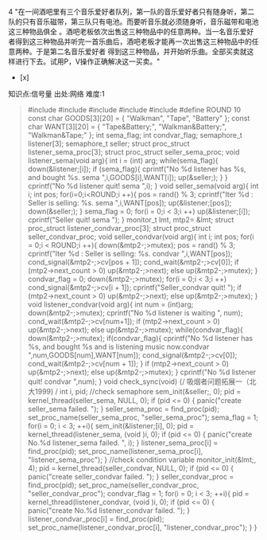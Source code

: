 4
"在一间酒吧里有三个音乐爱好者队列，第一队的音乐爱好者只有随身听，第二队的只有音乐磁带，第三队只有电池。而要听音乐就必须随身听，音乐磁带和电池这三种物品俱全
。酒吧老板依次出售这三种物品中的任意两种。当一名音乐爱好者得到这三种物品并听完一首乐曲后，酒吧老板才能再一次出售这三种物品中的任意两种。于是第二名音乐爱好者
得到这三种物品，并开始听乐曲。全部买卖就这样进行下去。试用P，V操作正确解决这一买卖。"
- [x]

知识点:信号量
出处:网络
难度:1
> #include  #include  #include  #include  #include  #define ROUND 10 const char
> GOODS[3][20] = { "Walkman", "Tape", "Battery" }; const char WANT[3][20] = {
> "Tape&amp;Battery;", "Walkman&amp;Battery;", "Walkman&amp;Tape;" }; int
> sema_flag; int condvar_flag; semaphore_t listener[3]; semaphore_t seller;
> struct proc_struct listener_sema_proc[3]; struct proc_struct
> seller_sema_proc; void listener_sema(void arg){ int i = (int) arg;
> while(sema_flag){ down(&amp;listener;[i]); if (sema_flag){ cprintf("No %d
> listener has %s, and bought %s. sema
> ",i,GOODS[i],WANT[i]);
> up(&amp;seller;); } } cprintf("No %d listener quit! sema
> ",i); } void
> seller_sema(void arg){ int i; int pos; for(i=0;i<ROUND;i ++){ pos = rand() %
> 3; cprintf("Iter %d : Seller is selling: %s. sema
> ",i,WANT[pos]);
> up(&amp;listener;[pos]); down(&amp;seller;); } sema_flag = 0; for(i = 0;i <
> 3;i ++) up(&amp;listener;[i]); cprintf("Seller quit! sema
> "); } monitor_t
> lmt, mtp2= &amp;lmt; struct proc_struct listener_condvar_proc[3]; struct
> proc_struct seller_condvar_proc; void seller_condvar(void arg){ int i; int
> pos; for(i = 0;i < ROUND;i ++){ down(&amp;mtp2-;>mutex); pos = rand() % 3;
> cprintf("Iter %d : Seller is selling: %s. condvar
> ",i,WANT[pos]);
> cond_signal(&amp;mtp2-;>cv[pos + 1]); cond_wait(&amp;mtp2-;>cv[0]); if
> (mtp2->next_count > 0) up(&amp;mtp2-;>next); else up(&amp;mtp2-;>mutex); }
> condvar_flag = 0; down(&amp;mtp2-;>mutex); for(i = 0;i < 3;i ++)
> cond_signal(&amp;mtp2-;>cv[i + 1]); cprintf("Seller_condvar quit!
> "); if
> (mtp2->next_count > 0) up(&amp;mtp2-;>next); else up(&amp;mtp2-;>mutex); }
> void listener_condvar(void arg){ int num = (int)arg; down(&amp;mtp2-;>mutex);
> cprintf("No %d listener is waiting
> ", num); cond_wait(&amp;mtp2-;>cv[num+1]);
> if (mtp2->next_count > 0) up(&amp;mtp2-;>next); else up(&amp;mtp2-;>mutex);
> while(condvar_flag){ down(&amp;mtp2-;>mutex); if(condvar_flag){ cprintf("No %d
> listener has %s, and bought %s and is listening music now.condvar
> ",num,GOODS[num],WANT[num]); cond_signal(&amp;mtp2-;>cv[0]);
> cond_wait(&amp;mtp2-;>cv[num + 1]); } if (mtp2->next_count > 0)
> up(&amp;mtp2-;>next); else up(&amp;mtp2-;>mutex); } cprintf("No %d listener
> quit! condvar
> ",num); } void check_sync(void) {/ 吸烟者问题拓展一（北大1999) / int i,
> pid; //check semaphore sem_init(&amp;seller;, 0); pid =
> kernel_thread(seller_sema, NULL, 0); if (pid <= 0) { panic("create seller_sema
> failed.
> "); } seller_sema_proc = find_proc(pid);
> set_proc_name(seller_sema_proc, "seller_sema_proc"); sema_flag = 1; for(i = 0;
> i < 3; ++i){ sem_init(&amp;listener;[i], 0); pid =
> kernel_thread(listener_sema, (void )i, 0); if (pid <= 0) { panic("create
> No.%d listener_sema failed.
> ", i); } listener_sema_proc[i] = find_proc(pid);
> set_proc_name(listener_sema_proc[i], "listener_sema_proc"); } //check
> condition variable monitor_init(&amp;lmt;, 4); pid =
> kernel_thread(seller_condvar, NULL, 0); if (pid <= 0) { panic("create
> seller_condvar failed.
> "); } seller_condvar_proc = find_proc(pid);
> set_proc_name(seller_condvar_proc, "seller_condvar_proc"); condvar_flag = 1;
> for(i = 0; i < 3; ++i){ pid = kernel_thread(listener_condvar, (void )i, 0);
> if (pid <= 0) { panic("create No.%d listener_condvar failed.
> "); }
> listener_condvar_proc[i] = find_proc(pid);
> set_proc_name(listener_condvar_proc[i], "listener_condvar_proc"); } }

